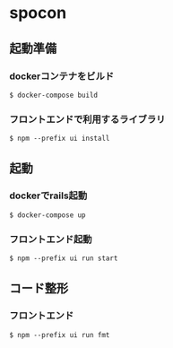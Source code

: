 # spocon

## 起動準備

### dockerコンテナをビルド
```
$ docker-compose build
```

### フロントエンドで利用するライブラリ
```
$ npm --prefix ui install
```

## 起動

### dockerでrails起動
```
$ docker-compose up
```

### フロントエンド起動
```
$ npm --prefix ui run start
```

## コード整形

### フロントエンド
```
$ npm --prefix ui run fmt
```
